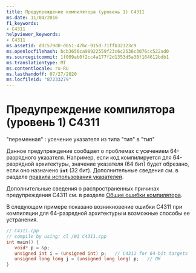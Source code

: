 ```yaml
---
title: Предупреждение компилятора (уровень 1) C4311
ms.date: 11/04/2016
f1_keywords:
- C4311
helpviewer_keywords:
- C4311
ms.assetid: ddc579d0-d051-47bc-915d-71ffb32323c9
ms.openlocfilehash: bcb3650ca98922559f23c6c2536c3076cc522ad0
ms.sourcegitcommit: 1f009ab0f2cc4a177f2d1353d5a38f164612bdb1
ms.translationtype: MT
ms.contentlocale: ru-RU
ms.lasthandoff: 07/27/2020
ms.locfileid: "87233279"
---
```

# <a name="compiler-warning-level-1-c4311"></a>Предупреждение компилятора (уровень 1) C4311

"переменная" : усечение указателя из типа "тип" в "тип"

Данное предупреждение сообщает о проблемах с усечением 64-разрядного указателя. Например, если код компилируется для 64-разрядной архитектуры, значение указателя (64 бит) будет обрезано, если оно назначено **`int`** (32 бит). Дополнительные сведения см. в разделе [правила использования указателей](/windows/win32/WinProg64/rules-for-using-pointers).

Дополнительные сведения о распространенных причинах предупреждения C4311 см. в разделе [Общие ошибки компилятора](/windows/win32/WinProg64/common-compiler-errors).

В следующем примере показано возникновение ошибки C4311 при компиляции для 64-разрядной архитектуры и возможные способы ее устранения.

```cpp
// C4311.cpp
// compile by using: cl /W1 C4311.cpp
int main() {
   void* p = &p;
   unsigned int i = (unsigned int) p;   // C4311 for 64-bit targets
   unsigned long long j = (unsigned long long) p;   // OK
}
```
